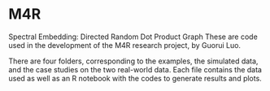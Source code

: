 # M4R
Spectral Embedding: Directed Random Dot Product Graph
These are code used in the development of the M4R research project, by Guorui Luo.

There are four folders, corresponding to the examples, the simulated data, and the case studies on the two real-world data. Each file contains the data used as well as an R notebook with the codes to generate results and plots.

